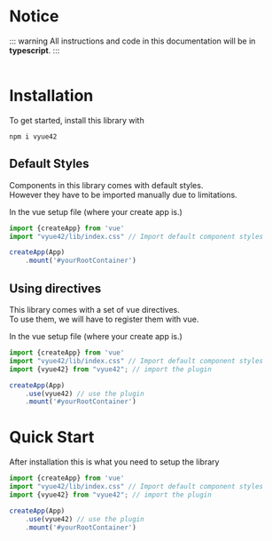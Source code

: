 # Notice
::: warning
All instructions and code in this documentation will be in **typescript**.
:::
<br>
<br>

# Installation

To get started, install this library with

```shell
npm i vyue42
```



## Default Styles
Components in this library comes with default styles. <br>
However they have to be imported manually due to limitations.

In the vue setup file (where your create app is.)

```ts
import {createApp} from 'vue'
import "vyue42/lib/index.css" // Import default component styles 

createApp(App)
    .mount('#yourRootContainer')

```

## Using directives
This library comes with a set of vue directives. <br>
To use them, we will have to register them with vue. 


In the vue setup file (where your create app is.)

```ts
import {createApp} from 'vue'
import "vyue42/lib/index.css" // Import default component styles 
import {vyue42} from "vyue42"; // import the plugin

createApp(App)
    .use(vyue42) // use the plugin
    .mount('#yourRootContainer')

```



# Quick Start
After installation this is what you need to setup the library

```ts
import {createApp} from 'vue'
import "vyue42/lib/index.css" // Import default component styles 
import {vyue42} from "vyue42"; // import the plugin

createApp(App)
    .use(vyue42) // use the plugin
    .mount('#yourRootContainer')

```
